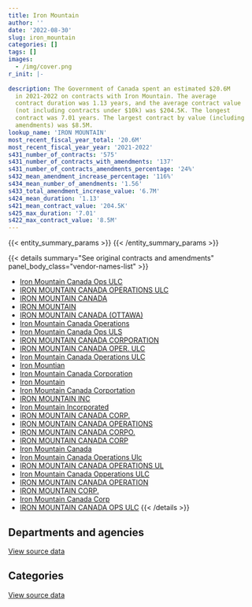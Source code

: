 ```yaml
---
title: Iron Mountain
author: ''
date: '2022-08-30'
slug: iron_mountain
categories: []
tags: []
images:
  - /img/cover.png
r_init: |-
  
description: The Government of Canada spent an estimated $20.6M
  in 2021-2022 on contracts with Iron Mountain. The average
  contract duration was 1.13 years, and the average contract value
  (not including contracts under $10k) was $204.5K. The longest
  contract was 7.01 years. The largest contract by value (including
  amendments) was $8.5M.
lookup_name: 'IRON MOUNTAIN'
most_recent_fiscal_year_total: '20.6M'
most_recent_fiscal_year_year: '2021-2022'
s431_number_of_contracts: '575'
s431_number_of_contracts_with_amendments: '137'
s431_number_of_contracts_amendments_percentage: '24%'
s432_mean_amendment_increase_percentage: '116%'
s434_mean_number_of_amendments: '1.56'
s433_total_amendment_increase_value: '6.7M'
s424_mean_duration: '1.13'
s421_mean_contract_value: '204.5K'
s425_max_duration: '7.01'
s422_max_contract_value: '8.5M'
---
```


<script src="/rmarkdown-libs/htmlwidgets/htmlwidgets.js"></script>
<link href="/rmarkdown-libs/datatables-css/datatables-crosstalk.css" rel="stylesheet" />
<script src="/rmarkdown-libs/datatables-binding/datatables.js"></script>
<script src="/rmarkdown-libs/jquery/jquery-3.6.0.min.js"></script>
<link href="/rmarkdown-libs/dt-core-bootstrap/css/dataTables.bootstrap.min.css" rel="stylesheet" />
<link href="/rmarkdown-libs/dt-core-bootstrap/css/dataTables.bootstrap.extra.css" rel="stylesheet" />
<script src="/rmarkdown-libs/dt-core-bootstrap/js/jquery.dataTables.min.js"></script>
<script src="/rmarkdown-libs/dt-core-bootstrap/js/dataTables.bootstrap.min.js"></script>
<link href="/rmarkdown-libs/crosstalk/css/crosstalk.min.css" rel="stylesheet" />
<script src="/rmarkdown-libs/crosstalk/js/crosstalk.min.js"></script>
<script src="/rmarkdown-libs/htmlwidgets/htmlwidgets.js"></script>
<link href="/rmarkdown-libs/datatables-css/datatables-crosstalk.css" rel="stylesheet" />
<script src="/rmarkdown-libs/datatables-binding/datatables.js"></script>
<script src="/rmarkdown-libs/jquery/jquery-3.6.0.min.js"></script>
<link href="/rmarkdown-libs/dt-core-bootstrap/css/dataTables.bootstrap.min.css" rel="stylesheet" />
<link href="/rmarkdown-libs/dt-core-bootstrap/css/dataTables.bootstrap.extra.css" rel="stylesheet" />
<script src="/rmarkdown-libs/dt-core-bootstrap/js/jquery.dataTables.min.js"></script>
<script src="/rmarkdown-libs/dt-core-bootstrap/js/dataTables.bootstrap.min.js"></script>
<link href="/rmarkdown-libs/crosstalk/css/crosstalk.min.css" rel="stylesheet" />
<script src="/rmarkdown-libs/crosstalk/js/crosstalk.min.js"></script>

{{< entity_summary_params >}}
{{< /entity_summary_params >}}

{{< details summary="See original contracts and amendments" panel_body_class="vendor-names-list" >}}
- [Iron Mountain Canada Ops ULC](https://search.open.canada.ca/en/ct/?sort=contract_value_f%20desc&page=1&search_text=%22Iron%20Mountain%20Canada%20Ops%20ULC%22)
- [IRON MOUNTAIN CANADA OPERATIONS ULC](https://search.open.canada.ca/en/ct/?sort=contract_value_f%20desc&page=1&search_text=%22IRON%20MOUNTAIN%20CANADA%20OPERATIONS%20ULC%22)
- [IRON MOUNTAIN CANADA](https://search.open.canada.ca/en/ct/?sort=contract_value_f%20desc&page=1&search_text=%22IRON%20MOUNTAIN%20CANADA%22)
- [IRON MOUNTAIN](https://search.open.canada.ca/en/ct/?sort=contract_value_f%20desc&page=1&search_text=%22IRON%20MOUNTAIN%22)
- [IRON MOUNTAIN CANADA (OTTAWA)](https://search.open.canada.ca/en/ct/?sort=contract_value_f%20desc&page=1&search_text=%22IRON%20MOUNTAIN%20CANADA%20%28OTTAWA%29%22)
- [Iron Mountain Canada Operations](https://search.open.canada.ca/en/ct/?sort=contract_value_f%20desc&page=1&search_text=%22Iron%20Mountain%20Canada%20Operations%22)
- [Iron Mountain Canada Ops ULS](https://search.open.canada.ca/en/ct/?sort=contract_value_f%20desc&page=1&search_text=%22Iron%20Mountain%20Canada%20Ops%20ULS%22)
- [IRON MOUNTAIN CANADA CORPORATION](https://search.open.canada.ca/en/ct/?sort=contract_value_f%20desc&page=1&search_text=%22IRON%20MOUNTAIN%20CANADA%20CORPORATION%22)
- [IRON MOUNTAIN CANADA OPER. ULC](https://search.open.canada.ca/en/ct/?sort=contract_value_f%20desc&page=1&search_text=%22IRON%20MOUNTAIN%20CANADA%20OPER.%20ULC%22)
- [Iron Mountain Canada Operations ULC](https://search.open.canada.ca/en/ct/?sort=contract_value_f%20desc&page=1&search_text=%22Iron%20Mountain%20Canada%20Operations%20ULC%22)
- [Iron Mountian](https://search.open.canada.ca/en/ct/?sort=contract_value_f%20desc&page=1&search_text=%22Iron%20Mountian%22)
- [Iron Mountain Canada Corporation](https://search.open.canada.ca/en/ct/?sort=contract_value_f%20desc&page=1&search_text=%22Iron%20Mountain%20Canada%20Corporation%22)
- [Iron Mountain](https://search.open.canada.ca/en/ct/?sort=contract_value_f%20desc&page=1&search_text=%22Iron%20Mountain%22)
- [Iron Mountain Canada Corportation](https://search.open.canada.ca/en/ct/?sort=contract_value_f%20desc&page=1&search_text=%22Iron%20Mountain%20Canada%20Corportation%22)
- [IRON MOUNTAIN INC](https://search.open.canada.ca/en/ct/?sort=contract_value_f%20desc&page=1&search_text=%22IRON%20MOUNTAIN%20INC%22)
- [Iron Mountain Incorporated](https://search.open.canada.ca/en/ct/?sort=contract_value_f%20desc&page=1&search_text=%22Iron%20Mountain%20Incorporated%22)
- [IRON MOUNTAIN CANADA CORP.](https://search.open.canada.ca/en/ct/?sort=contract_value_f%20desc&page=1&search_text=%22IRON%20MOUNTAIN%20CANADA%20CORP.%22)
- [IRON MOUNTAIN CANADA OPERATIONS](https://search.open.canada.ca/en/ct/?sort=contract_value_f%20desc&page=1&search_text=%22IRON%20MOUNTAIN%20CANADA%20OPERATIONS%22)
- [IRON MOUNTAIN CANADA CORPO.](https://search.open.canada.ca/en/ct/?sort=contract_value_f%20desc&page=1&search_text=%22IRON%20MOUNTAIN%20CANADA%20CORPO.%22)
- [IRON MOUNTAIN CANADA CORP](https://search.open.canada.ca/en/ct/?sort=contract_value_f%20desc&page=1&search_text=%22IRON%20MOUNTAIN%20CANADA%20CORP%22)
- [Iron Mountain Canada](https://search.open.canada.ca/en/ct/?sort=contract_value_f%20desc&page=1&search_text=%22Iron%20Mountain%20Canada%22)
- [Iron Mountain Canada Operations Ulc](https://search.open.canada.ca/en/ct/?sort=contract_value_f%20desc&page=1&search_text=%22Iron%20Mountain%20Canada%20Operations%20Ulc%22)
- [IRON MOUNTAIN CANADA OPERATIONS UL](https://search.open.canada.ca/en/ct/?sort=contract_value_f%20desc&page=1&search_text=%22IRON%20MOUNTAIN%20CANADA%20OPERATIONS%20UL%22)
- [Iron Mountain Canada Opperations ULC](https://search.open.canada.ca/en/ct/?sort=contract_value_f%20desc&page=1&search_text=%22Iron%20Mountain%20Canada%20Opperations%20ULC%22)
- [IRON MOUNTAIN CANADA OPERATION](https://search.open.canada.ca/en/ct/?sort=contract_value_f%20desc&page=1&search_text=%22IRON%20MOUNTAIN%20CANADA%20OPERATION%22)
- [IRON MOUNTAIN CORP.](https://search.open.canada.ca/en/ct/?sort=contract_value_f%20desc&page=1&search_text=%22IRON%20MOUNTAIN%20CORP.%22)
- [Iron Mountain Canada Corp](https://search.open.canada.ca/en/ct/?sort=contract_value_f%20desc&page=1&search_text=%22Iron%20Mountain%20Canada%20Corp%22)
- [IRON MOUNTAIN CANADA OPS ULC](https://search.open.canada.ca/en/ct/?sort=contract_value_f%20desc&page=1&search_text=%22IRON%20MOUNTAIN%20CANADA%20OPS%20ULC%22)
{{< /details >}}

## Departments and agencies

<div id="htmlwidget-1" style="width:100%;height:auto;" class="datatables html-widget"></div>
<script type="application/json" data-for="htmlwidget-1">{"x":{"style":"bootstrap","filter":"none","vertical":false,"data":[["<a href=\"/departments/aandc-aadnc/\">Crown-Indigenous Relations and Northern Affairs Canada<\/a>","<a href=\"/departments/acoa-apeca/\">Atlantic Canada Opportunities Agency<\/a>","<a href=\"/departments/atssc-scdata/\">Administrative Tribunals Support Service of Canada<\/a>","<a href=\"/departments/cas-satj/\">Courts Administration Service<\/a>","<a href=\"/departments/cbsa-asfc/\">Canada Border Services Agency<\/a>","<a href=\"/departments/cfia-acia/\">Canadian Food Inspection Agency<\/a>","<a href=\"/departments/cgc-ccg/\">Canadian Grain Commission<\/a>","<a href=\"/departments/cic/\">Immigration, Refugees and Citizenship Canada<\/a>","<a href=\"/departments/cics-scic/\">Canadian Intergovernmental Conference Secretariat<\/a>","<a href=\"/departments/cihr-irsc/\">Canadian Institutes of Health Research<\/a>","<a href=\"/departments/cnsc-ccsn/\">Canadian Nuclear Safety Commission<\/a>","<a href=\"/departments/cra-arc/\">Canada Revenue Agency<\/a>","<a href=\"/departments/csa-asc/\">Canadian Space Agency<\/a>","<a href=\"/departments/csc-scc/\">Correctional Service of Canada<\/a>","<a href=\"/departments/cta-otc/\">Canadian Transportation Agency<\/a>","<a href=\"/departments/dfatd-maecd/\">Global Affairs Canada<\/a>","<a href=\"/departments/dfo-mpo/\">Fisheries and Oceans Canada<\/a>","<a href=\"/departments/dnd-mdn/\">National Defence<\/a>","<a href=\"/departments/ec/\">Environment and Climate Change Canada<\/a>","<a href=\"/departments/elections/\">Elections Canada<\/a>","<a href=\"/departments/esdc-edsc/\">Employment and Social Development Canada<\/a>","<a href=\"/departments/fcac-acfc/\">Financial Consumer Agency of Canada<\/a>","<a href=\"/departments/hc-sc/\">Health Canada<\/a>","<a href=\"/departments/iaac-aeic/\">Impact Assessment Agency of Canada<\/a>","<a href=\"/departments/ic/\">Innovation, Science and Economic Development Canada<\/a>","<a href=\"/departments/infc/\">Infrastructure Canada<\/a>","<a href=\"/departments/irb-cisr/\">Immigration and Refugee Board of Canada<\/a>","<a href=\"/departments/isc-sac/\">Indigenous Services Canada<\/a>","<a href=\"/departments/jus/\">Department of Justice Canada<\/a>","<a href=\"/departments/nfb-onf/\">National Film Board<\/a>","<a href=\"/departments/nrcan-rncan/\">Natural Resources Canada<\/a>","<a href=\"/departments/oag-bvg/\">Office of the Auditor General of Canada<\/a>","<a href=\"/departments/osfi-bsif/\">Office of the Superintendent of Financial Institutions Canada<\/a>","<a href=\"/departments/osgg-bsgg/\">Office of the Secretary to the Governor General<\/a>","<a href=\"/departments/pbc-clcc/\">Parole Board of Canada<\/a>","<a href=\"/departments/pc/\">Parks Canada<\/a>","<a href=\"/departments/pch/\">Canadian Heritage<\/a>","<a href=\"/departments/pco-bcp/\">Privy Council Office<\/a>","<a href=\"/departments/phac-aspc/\">Public Health Agency of Canada<\/a>","<a href=\"/departments/ppsc-sppc/\">Public Prosecution Service of Canada<\/a>","<a href=\"/departments/pwgsc-tpsgc/\">Public Services and Procurement Canada<\/a>","<a href=\"/departments/rcmp-grc/\">Royal Canadian Mounted Police<\/a>","<a href=\"/departments/ssc-spc/\">Shared Services Canada<\/a>","<a href=\"/departments/statcan/\">Statistics Canada<\/a>","<a href=\"/departments/tc/\">Transport Canada<\/a>","<a href=\"/departments/vac-acc/\">Veterans Affairs Canada<\/a>"],[558859.85,null,24212.2,25000,null,23040.89,14010.03,473696.12,null,14916,38277.3,8219079.55,11863.92,217548.05,17739.1,180021.36,26266.29,98050,117716.86,null,710123.07,19935.44,1211634.09,null,185351.76,4628.77,null,703931.92,678011.78,null,317393.58,null,42316.29,27321.07,52945.86,19210.24,5173.88,null,34234.87,393480,53736.09,211013.07,215905.36,null,258886.3,2972499.19],[312308.87,null,28734.53,null,null,23071.79,11753.55,463028.4,107824.6,15311.68,37157.54,8460752.94,13449.93,385716.43,17787.7,216973.39,null,80464.97,198640,null,640863.73,361.42,3139852.83,null,165182.92,4641.45,244891.03,489626.72,828261.72,34500,284017.53,null,30750.18,27395.92,38091.06,19262.87,null,89792.32,25355.76,502802.73,30437.15,null,65115.69,null,242108.28,774781.08],[11497.5,10041.75,17416.97,null,null,null,10967.99,1338394.81,null,15115.52,35722.91,8721261.27,14183.02,33429.88,17739.1,178484.11,null,92159.74,21900,14946.75,575853.78,10147.58,1423412.98,40661.94,193714.15,null,265806.67,433118.9,972100.94,37366.88,214263.06,null,19257.11,27321.07,43551.16,15451.64,null,66605.84,426822.46,493816.39,38964.68,37800,176187.57,null,167002.27,453014.07],[13134.1,null,27120,null,216267.03,5632.72,10908.21,3691200.72,null,null,45200,8632135.62,12045.4,377295.49,78596.38,403497.53,20467.66,124950.31,88429.61,null,1535375.57,21888.99,853222.89,10170,115247.42,null,495303.4,863175.91,909547.27,37366.88,279192.77,23086.15,22851.92,17770.44,30470.43,16578.79,null,66841.8,470475.18,528225.74,26400.69,12057.46,130484.82,254149.67,159263.37,null]],"container":"<table class=\"table table-striped table-hover row-border order-column display\">\n  <thead>\n    <tr>\n      <th>Department<\/th>\n      <th>2018-2019<\/th>\n      <th>2019-2020<\/th>\n      <th>2020-2021<\/th>\n      <th>2021-2022<\/th>\n    <\/tr>\n  <\/thead>\n<\/table>","options":{"order":[[4,"desc"]],"pageLength":10,"autoWidth":true,"columnDefs":[{"targets":1,"render":"function(data, type, row, meta) {\n    return type !== 'display' ? data : DTWidget.formatCurrency(data, \"$\", 2, 3, \",\", \".\", true, null);\n  }"},{"targets":2,"render":"function(data, type, row, meta) {\n    return type !== 'display' ? data : DTWidget.formatCurrency(data, \"$\", 2, 3, \",\", \".\", true, null);\n  }"},{"targets":3,"render":"function(data, type, row, meta) {\n    return type !== 'display' ? data : DTWidget.formatCurrency(data, \"$\", 2, 3, \",\", \".\", true, null);\n  }"},{"targets":4,"render":"function(data, type, row, meta) {\n    return type !== 'display' ? data : DTWidget.formatCurrency(data, \"$\", 2, 3, \",\", \".\", true, null);\n  }"},{"width":"16%","targets":[1,2,3,4]},{"className":"dt-right","targets":[1,2,3,4]}],"orderClasses":false}},"evals":["options.columnDefs.0.render","options.columnDefs.1.render","options.columnDefs.2.render","options.columnDefs.3.render"],"jsHooks":[]}</script>
<p class="text-right">
<a href="https://github.com/GoC-Spending/contracts-data/tree/main/data/out/vendors/iron_mountain/summary_by_fiscal_year_by_department.csv" class="source-data-link btn btn-link">View source data</a>
</p>

## Categories

<div id="htmlwidget-2" style="width:100%;height:auto;" class="datatables html-widget"></div>
<script type="application/json" data-for="htmlwidget-2">{"x":{"style":"bootstrap","filter":"none","vertical":false,"data":[["<a href=\"/categories/facilities_and_construction/\">Facilities and construction<\/a>","<a href=\"/categories/office_management/\">Office management<\/a>","<a href=\"/categories/defence/\">Defence<\/a>","<a href=\"/categories/professional_services/\">Professional services<\/a>","<a href=\"/categories/information_technology/\">Information technology<\/a>","<a href=\"/categories/transportation_and_logistics/\">Transportation and logistics<\/a>","<a href=\"/categories/industrial_products_and_services/\">Industrial products and services<\/a>"],[286028.4,692802.92,47201.36,15694310.65,1172634.19,230503.15,54549.46],[462903.82,828261.72,7888.45,15846354.39,790092.76,79753.48,35814.09],[73787.54,1910661.73,null,13699631.05,866170.32,79535.57,35716.24],[203725.34,5368468.62,null,14290034.19,685906.25,14597.79,63296.16]],"container":"<table class=\"table table-striped table-hover row-border order-column display\">\n  <thead>\n    <tr>\n      <th>Category<\/th>\n      <th>2018-2019<\/th>\n      <th>2019-2020<\/th>\n      <th>2020-2021<\/th>\n      <th>2021-2022<\/th>\n    <\/tr>\n  <\/thead>\n<\/table>","options":{"order":[[4,"desc"]],"dom":"t","pageLength":30,"autoWidth":true,"columnDefs":[{"targets":1,"render":"function(data, type, row, meta) {\n    return type !== 'display' ? data : DTWidget.formatCurrency(data, \"$\", 2, 3, \",\", \".\", true, null);\n  }"},{"targets":2,"render":"function(data, type, row, meta) {\n    return type !== 'display' ? data : DTWidget.formatCurrency(data, \"$\", 2, 3, \",\", \".\", true, null);\n  }"},{"targets":3,"render":"function(data, type, row, meta) {\n    return type !== 'display' ? data : DTWidget.formatCurrency(data, \"$\", 2, 3, \",\", \".\", true, null);\n  }"},{"targets":4,"render":"function(data, type, row, meta) {\n    return type !== 'display' ? data : DTWidget.formatCurrency(data, \"$\", 2, 3, \",\", \".\", true, null);\n  }"},{"width":"16%","targets":[1,2,3,4]},{"className":"dt-right","targets":[1,2,3,4]}],"orderClasses":false,"lengthMenu":[10,25,30,50,100]}},"evals":["options.columnDefs.0.render","options.columnDefs.1.render","options.columnDefs.2.render","options.columnDefs.3.render"],"jsHooks":[]}</script>
<p class="text-right">
<a href="https://github.com/GoC-Spending/contracts-data/tree/main/data/out/vendors/iron_mountain/summary_by_fiscal_year_by_category.csv" class="source-data-link btn btn-link">View source data</a>
</p>
